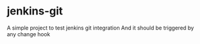 # jenkins-git
A simple project to test jenkins git integration
And it should be triggered by any change 
hook
